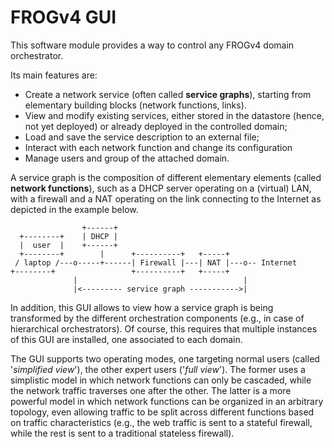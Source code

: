 # FROGv4 GUI

This software module provides a way to control any FROGv4 domain orchestrator.

Its main features are:
* Create a network service (often called **service graphs**), starting from elementary building blocks (network functions, links).
* View and modify existing services, either stored in the datastore (hence, not yet deployed) or already deployed in the controlled domain;
* Load and save the service description to an external file;
* Interact with each network function and change its configuration
* Manage users and group of the attached domain.

A service graph is the composition of different elementary elements (called **network functions**), such as a DHCP server operating on a (virtual) LAN, with a firewall and a NAT operating on the link connecting to the Internet as depicted in the example below.

                    +------+
      +--------+    | DHCP |
      |  user  |    +------+
      +--------+        |      +----------+   +-----+
     / laptop /---o-----+------| Firewall |---| NAT |---o-- Internet
    +--------+                 +----------+   +-----+
                  |                                     |
                  |<--------- service graph ----------->|


In addition, this GUI allows to view how a service graph is being transformed by the different orchestration components (e.g., in case of hierarchical orchestrators). Of course, this requires that multiple instances of this GUI are installed, one associated to each domain.

The GUI supports two operating modes, one targeting normal users (called '_simplified view_'), the other expert users ('_full view_'). The former uses a simplistic model in which network functions can only be cascaded, while the network traffic traverses one after the other. The latter is a more powerful model in which network functions can be organized in an arbitrary topology, even allowing traffic to be split across different functions based on traffic characteristics (e.g., the web traffic is sent to a stateful firewall, while the rest is sent to a traditional stateless firewall).
